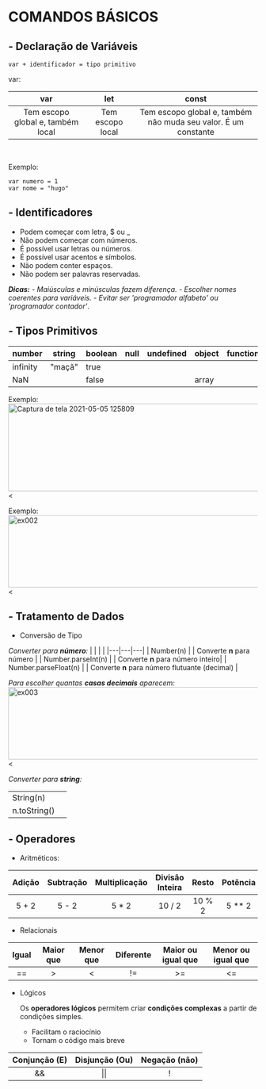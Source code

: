 # COMANDOS BÁSICOS

## - Declaração de Variáveis

    var + identificador = tipo primitivo


var:

|                var                |       let        |                            const                             |
| :-------------------------------: | :--------------: | :----------------------------------------------------------: |
| Tem escopo global e, também local | Tem escopo local | Tem escopo global e, também não muda seu valor. É um constante |



​	

Exemplo:

    var numero = 1 
    var nome = "hugo" 
## - Identificadores
- Podem começar com letra, $ ou _
- Não podem começar com números.
- É possível usar letras ou números.
- É possível usar acentos e símbolos.
- Não podem conter espaços.
- Não podem ser palavras reservadas.

***Dicas:***
*- Maiúsculas e minúsculas fazem diferença.*
*- Escolher nomes coerentes para variáveis.*
*- Evitar ser 'programador alfabeto' ou 'programador contador'*.
## - Tipos Primitivos

|number| string  | boolean  | null  | undefined  | object  | function  |
|---|---|---|---|---|---|---|
| infinity | "maçã"  | true  |   |   |   |   |
| NaN  |   | false  |   |   |  array |   |

Exemplo:    
<a data-flickr-embed="true" href="https://www.flickr.com/photos/192926444@N07/51158981082/in/dateposted-public/" title="Captura de tela 2021-05-05 125809"><img src="https://live.staticflickr.com/65535/51158981082_59764188e4_z.jpg" width="640" height="177" alt="Captura de tela 2021-05-05 125809"></a><

Exemplo:    
<a data-flickr-embed="true" href="https://www.flickr.com/photos/192926444@N07/51158990222/in/dateposted-public/" title="ex002"><img src="https://live.staticflickr.com/65535/51158990222_4afa49c6cb_z.jpg" width="640" height="146" alt="ex002"></a><

## - Tratamento de Dados
- Conversão de Tipo

*Converter para **número**:*
|   |   |   |
|---|---|---|
| Number(n)  |   |  Converte **n** para número |
| Number.parseInt(n)    |   |  Converte **n** para número inteiro|
| Number.parseFloat(n)  |   | Converte **n** para número flutuante (decimal)  |

*Para escolher quantas **casas decimais** aparecem:*    
<a data-flickr-embed="true" href="https://www.flickr.com/photos/192926444@N07/51159678236/in/dateposted-public/" title="ex003"><img src="https://live.staticflickr.com/65535/51159678236_a63001a373_z.jpg" width="640" height="146" alt="ex003"></a><

*Converter para **string**:*

|              |      |
| :----------- | ---- |
| String(n)    |      |
| n.toString() |      |

## - Operadores

- Aritméticos:

| Adição | Subtração | Multiplicação | Divisão Inteira |  Resto | Potência |
|:------:|:---------:|:-------------:|:---------------:|:------:|:--------:|
|  5 + 2 |   5 - 2   |     5 * 2     |      10 / 2     | 10 % 2 |  5  ** 2 |

- Relacionais

| Igual | Maior que | Menor que | Diferente | Maior ou igual que | Menor ou igual que |
| :---: | :-------: | :-------: | :-------: | :----------------: | :----------------: |
|  ==   |     >     |     <     |    !=     |         >=         |         <=         |

- Lógicos

  Os **operadores lógicos** permitem criar **condições complexas** a partir de condições simples.

   - Facilitam o raciocínio
   - Tornam o código mais breve

| Conjunção (E) | Disjunção (Ou) | Negação (não) |
| :-----------: | :------------: | :-----------: |
|      &&       |      \|\|      |       !       |
